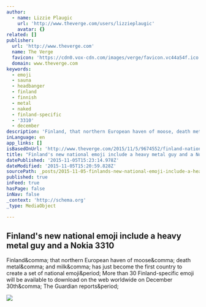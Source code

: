 ```yaml
---
author:
  - name: Lizzie Plaugic
    url: 'http://www.theverge.com/users/lizzieplaugic'
    avatar: {}
related: []
publisher:
  url: 'http://www.theverge.com'
  name: The Verge
  favicon: 'https://cdn0.vox-cdn.com/images/verge/favicon.vc44a54f.ico'
  domain: www.theverge.com
keywords:
  - emoji
  - sauna
  - headbanger
  - finland
  - finnish
  - metal
  - naked
  - finland-specific
  - '3310'
  - december
description: 'Finland, that northern European haven of moose, death metal, and milk, has just become the first country to create a set of national emoji. More than 30 Finland-specific emoji will be available to download on the web worldwide on December 30th, The Guardian reports.'
inLanguage: en
app_links: []
isBasedOnUrl: 'http://www.theverge.com/2015/11/5/9674552/finland-national-emoji-headbanger-sauna-nokia'
title: "Finland's new national emoji include a heavy metal guy and a Nokia 3310"
datePublished: '2015-11-05T15:23:14.978Z'
dateModified: '2015-11-05T15:20:59.828Z'
sourcePath: _posts/2015-11-05-finlands-new-national-emoji-include-a-heavy-metal-guy-and-a.md
published: true
inFeed: true
hasPage: false
inNav: false
_context: 'http://schema.org'
_type: MediaObject

---
```

<article style=""><h1>Finland's new national emoji include a heavy metal guy and a Nokia 3310</h1><p>Finland&amp;comma; that northern European haven of moose&amp;comma; death metal&amp;comma; and milk&amp;comma; has just become the first country to create a set of national emoji&amp;period; More than 30 Finland-specific emoji will be available to download on the web worldwide on December 30th&amp;comma; The Guardian reports&amp;period;</p><img src="https://cdn1.vox-cdn.com/thumbor/p-a_6cxqDb4ojVUHonWw05svm6o=/0x24:1225x713/1600x900/cdn0.vox-cdn.com/uploads/chorus_image/image/47589899/cd2b4a05-5f94-46a5-8ba7-d086f512aea4-1020x612.0.0.jpeg" /></article>
